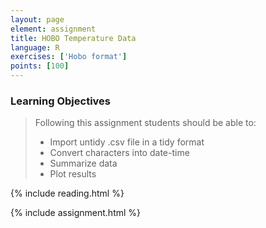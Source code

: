 ```yaml
---
layout: page
element: assignment
title: HOBO Temperature Data
language: R
exercises: ['Hobo format']
points: [100]
---
```


### Learning Objectives

> Following this assignment students should be able to:
>
> - Import untidy .csv file in a tidy format 
> - Convert characters into date-time
> - Summarize data
> - Plot results  

{% include reading.html %}

{% include assignment.html %}
